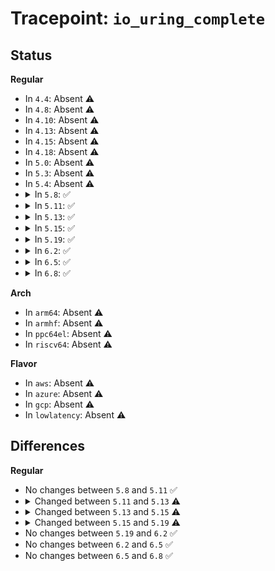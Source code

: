 # Tracepoint: <code>io_uring_complete</code>

## Status
<b>Regular</b>
<ul>
<li>
In <code>4.4</code>: Absent ⚠️
</li>
<li>
In <code>4.8</code>: Absent ⚠️
</li>
<li>
In <code>4.10</code>: Absent ⚠️
</li>
<li>
In <code>4.13</code>: Absent ⚠️
</li>
<li>
In <code>4.15</code>: Absent ⚠️
</li>
<li>
In <code>4.18</code>: Absent ⚠️
</li>
<li>
In <code>5.0</code>: Absent ⚠️
</li>
<li>
In <code>5.3</code>: Absent ⚠️
</li>
<li>
In <code>5.4</code>: Absent ⚠️
</li>
<li>
<details>
<summary>In <code>5.8</code>: ✅</summary>

Event:

```c
struct trace_event_raw_io_uring_complete {
    struct trace_entry ent;
    void *ctx;
    u64 user_data;
    long int res;
    char __data[0];
};
```
Function:

```c
void trace_event_raw_event_io_uring_complete(void *__data, void *ctx, u64 user_data, long int res);
```
</details>
</li>
<li>
<details>
<summary>In <code>5.11</code>: ✅</summary>

Event:

```c
struct trace_event_raw_io_uring_complete {
    struct trace_entry ent;
    void *ctx;
    u64 user_data;
    long int res;
    char __data[0];
};
```
Function:

```c
void trace_event_raw_event_io_uring_complete(void *__data, void *ctx, u64 user_data, long int res);
```
</details>
</li>
<li>
<details>
<summary>In <code>5.13</code>: ✅</summary>

Event:

```c
struct trace_event_raw_io_uring_complete {
    struct trace_entry ent;
    void *ctx;
    u64 user_data;
    long int res;
    unsigned int cflags;
    char __data[0];
};
```
Function:

```c
void trace_event_raw_event_io_uring_complete(void *__data, void *ctx, u64 user_data, long int res, unsigned int cflags);
```
</details>
</li>
<li>
<details>
<summary>In <code>5.15</code>: ✅</summary>

Event:

```c
struct trace_event_raw_io_uring_complete {
    struct trace_entry ent;
    void *ctx;
    u64 user_data;
    int res;
    unsigned int cflags;
    char __data[0];
};
```
Function:

```c
void trace_event_raw_event_io_uring_complete(void *__data, void *ctx, u64 user_data, int res, unsigned int cflags);
```
</details>
</li>
<li>
<details>
<summary>In <code>5.19</code>: ✅</summary>

Event:

```c
struct trace_event_raw_io_uring_complete {
    struct trace_entry ent;
    void *ctx;
    void *req;
    u64 user_data;
    int res;
    unsigned int cflags;
    u64 extra1;
    u64 extra2;
    char __data[0];
};
```
Function:

```c
void trace_event_raw_event_io_uring_complete(void *__data, void *ctx, void *req, u64 user_data, int res, unsigned int cflags, u64 extra1, u64 extra2);
```
</details>
</li>
<li>
<details>
<summary>In <code>6.2</code>: ✅</summary>

Event:

```c
struct trace_event_raw_io_uring_complete {
    struct trace_entry ent;
    void *ctx;
    void *req;
    u64 user_data;
    int res;
    unsigned int cflags;
    u64 extra1;
    u64 extra2;
    char __data[0];
};
```
Function:

```c
void trace_event_raw_event_io_uring_complete(void *__data, void *ctx, void *req, u64 user_data, int res, unsigned int cflags, u64 extra1, u64 extra2);
```
</details>
</li>
<li>
<details>
<summary>In <code>6.5</code>: ✅</summary>

Event:

```c
struct trace_event_raw_io_uring_complete {
    struct trace_entry ent;
    void *ctx;
    void *req;
    u64 user_data;
    int res;
    unsigned int cflags;
    u64 extra1;
    u64 extra2;
    char __data[0];
};
```
Function:

```c
void trace_event_raw_event_io_uring_complete(void *__data, void *ctx, void *req, u64 user_data, int res, unsigned int cflags, u64 extra1, u64 extra2);
```
</details>
</li>
<li>
<details>
<summary>In <code>6.8</code>: ✅</summary>

Event:

```c
struct trace_event_raw_io_uring_complete {
    struct trace_entry ent;
    void *ctx;
    void *req;
    u64 user_data;
    int res;
    unsigned int cflags;
    u64 extra1;
    u64 extra2;
    char __data[0];
};
```
Function:

```c
void trace_event_raw_event_io_uring_complete(void *__data, void *ctx, void *req, u64 user_data, int res, unsigned int cflags, u64 extra1, u64 extra2);
```
</details>
</li>
</ul>
<b>Arch</b>
<ul>
<li>
In <code>arm64</code>: Absent ⚠️
</li>
<li>
In <code>armhf</code>: Absent ⚠️
</li>
<li>
In <code>ppc64el</code>: Absent ⚠️
</li>
<li>
In <code>riscv64</code>: Absent ⚠️
</li>
</ul>
<b>Flavor</b>
<ul>
<li>
In <code>aws</code>: Absent ⚠️
</li>
<li>
In <code>azure</code>: Absent ⚠️
</li>
<li>
In <code>gcp</code>: Absent ⚠️
</li>
<li>
In <code>lowlatency</code>: Absent ⚠️
</li>
</ul>

## Differences
<b>Regular</b>
<ul>
<li>
No changes between <code>5.8</code> and <code>5.11</code> ✅
</li>
<li>
<details>
<summary>Changed between <code>5.11</code> and <code>5.13</code> ⚠️</summary>
<ul>
<li>
<b>Event changed. </b>
</li>
<li>
<b>Field added. </b>
<code>unsigned int cflags</code>
</li>
<li>
<b>Func changed. </b>
</li>
<li>
<b>Param added. </b>
<code>unsigned int cflags</code>
</li>
</ul>
</details>
</li>
<li>
<details>
<summary>Changed between <code>5.13</code> and <code>5.15</code> ⚠️</summary>
<ul>
<li>
<b>Event changed. </b>
</li>
<li>
<b>Field type changed. </b>
<code>long int res</code> ➡️ <code>int res</code>
</li>
<li>
<b>Func changed. </b>
</li>
<li>
<b>Param type changed. </b>
<code>long int res</code> ➡️ <code>int res</code>
</li>
</ul>
</details>
</li>
<li>
<details>
<summary>Changed between <code>5.15</code> and <code>5.19</code> ⚠️</summary>
<ul>
<li>
<b>Event changed. </b>
</li>
<li>
<b>Field added. </b>
<code>void *req</code>
</li>
<li>
<b>Field added. </b>
<code>u64 extra1</code>
</li>
<li>
<b>Field added. </b>
<code>u64 extra2</code>
</li>
<li>
<b>Func changed. </b>
</li>
<li>
<b>Param added. </b>
<code>void *req</code>
</li>
<li>
<b>Param added. </b>
<code>u64 extra1</code>
</li>
<li>
<b>Param added. </b>
<code>u64 extra2</code>
</li>
<li>
<b>Param reordered. </b>
<code>__data, ctx, user_data, res, cflags</code> ➡️ <code>__data, ctx, req, user_data, res, cflags, extra1, extra2</code>
</li>
</ul>
</details>
</li>
<li>
No changes between <code>5.19</code> and <code>6.2</code> ✅
</li>
<li>
No changes between <code>6.2</code> and <code>6.5</code> ✅
</li>
<li>
No changes between <code>6.5</code> and <code>6.8</code> ✅
</li>
</ul>
